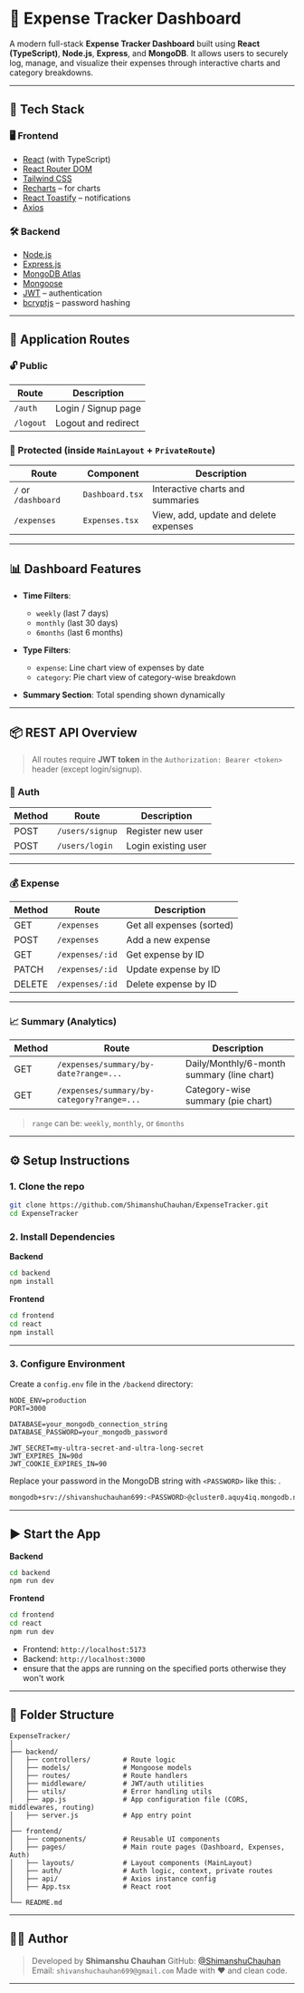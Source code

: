 # 💸 Expense Tracker Dashboard

A modern full-stack **Expense Tracker Dashboard** built using **React (TypeScript)**, **Node.js**, **Express**, and **MongoDB**. It allows users to securely log, manage, and visualize their expenses through interactive charts and category breakdowns.

---

## 🚀 Tech Stack

### 🖥 Frontend
- [React](https://reactjs.org/) (with TypeScript)
- [React Router DOM](https://reactrouter.com/)
- [Tailwind CSS](https://tailwindcss.com/)
- [Recharts](https://recharts.org/) – for charts
- [React Toastify](https://fkhadra.github.io/react-toastify/) – notifications
- [Axios](https://axios-http.com/)

### 🛠 Backend
- [Node.js](https://nodejs.org/)
- [Express.js](https://expressjs.com/)
- [MongoDB Atlas](https://www.mongodb.com/cloud/atlas)
- [Mongoose](https://mongoosejs.com/)
- [JWT](https://jwt.io/) – authentication
- [bcryptjs](https://www.npmjs.com/package/bcryptjs) – password hashing

---

## 🧭 Application Routes

### 🔓 Public
| Route       | Description        |
|-------------|--------------------|
| `/auth`     | Login / Signup page |
| `/logout`   | Logout and redirect |

### 🔐 Protected (inside `MainLayout` + `PrivateRoute`)
| Route              | Component       | Description                            |
|--------------------|------------------|----------------------------------------|
| `/` or `/dashboard`| `Dashboard.tsx` | Interactive charts and summaries       |
| `/expenses`        | `Expenses.tsx`   | View, add, update and delete expenses |

---

## 📊 Dashboard Features

- **Time Filters**:
  - `weekly` (last 7 days)
  - `monthly` (last 30 days)
  - `6months` (last 6 months)

- **Type Filters**:
  - `expense`: Line chart view of expenses by date
  - `category`: Pie chart view of category-wise breakdown

- **Summary Section**: Total spending shown dynamically

---

## 📦 REST API Overview

> All routes require **JWT token** in the `Authorization: Bearer <token>` header (except login/signup).

### 🔐 Auth

| Method | Route         | Description         |
|--------|---------------|---------------------|
| POST   | `/users/signup`| Register new user   |
| POST   | `/users/login` | Login existing user |

---

### 💰 Expense

| Method | Route                  | Description                  |
|--------|------------------------|------------------------------|
| GET    | `/expenses`            | Get all expenses (sorted)    |
| POST   | `/expenses`            | Add a new expense            |
| GET    | `/expenses/:id`        | Get expense by ID            |
| PATCH  | `/expenses/:id`        | Update expense by ID         |
| DELETE | `/expenses/:id`        | Delete expense by ID         |

---

### 📈 Summary (Analytics)

| Method | Route                                    | Description                                      |
|--------|-------------------------------------------|--------------------------------------------------|
| GET    | `/expenses/summary/by-date?range=...`     | Daily/Monthly/6-month summary (line chart)       |
| GET    | `/expenses/summary/by-category?range=...` | Category-wise summary (pie chart)                |

> `range` can be: `weekly`, `monthly`, or `6months`

---

## ⚙️ Setup Instructions

### 1. Clone the repo
```bash
git clone https://github.com/ShimanshuChauhan/ExpenseTracker.git
cd ExpenseTracker
````

### 2. Install Dependencies

**Backend**

```bash
cd backend
npm install
```

**Frontend**

```bash
cd frontend
cd react
npm install
```

---

### 3. Configure Environment

Create a `config.env` file in the `/backend` directory:

```env
NODE_ENV=production
PORT=3000

DATABASE=your_mongodb_connection_string
DATABASE_PASSWORD=your_mongodb_password

JWT_SECRET=my-ultra-secret-and-ultra-long-secret
JWT_EXPIRES_IN=90d
JWT_COOKIE_EXPIRES_IN=90
```

Replace your password in the MongoDB string with `<PASSWORD>` like this: .
```bash
mongodb+srv://shivanshuchauhan699:<PASSWORD>@cluster0.aquy4iq.mongodb.net/?retryWrites=true&w=majority&appName=Cluster0
```

---

## ▶️ Start the App

**Backend**

```bash
cd backend
npm run dev
```

**Frontend**

```bash
cd frontend
cd react
npm run dev
```

* Frontend: `http://localhost:5173`
* Backend: `http://localhost:3000`
* ensure that the apps are running on the specified ports otherwise they won't work

---

## 📁 Folder Structure

```
ExpenseTracker/
│
├── backend/
│   ├── controllers/        # Route logic
│   ├── models/             # Mongoose models
│   ├── routes/             # Route handlers
│   ├── middleware/         # JWT/auth utilities
│   ├── utils/              # Error handling utils
│   ├── app.js              # App configuration file (CORS, middlewares, routing)
│   ├── server.js           # App entry point
│
├── frontend/
│   ├── components/         # Reusable UI components
│   ├── pages/              # Main route pages (Dashboard, Expenses, Auth)
│   ├── layouts/            # Layout components (MainLayout)
│   ├── auth/               # Auth logic, context, private routes
│   ├── api/                # Axios instance config
│   ├── App.tsx             # React root
│
└── README.md
```

---

## 👨‍💻 Author

> Developed by **Shimanshu Chauhan**
> GitHub: [@ShimanshuChauhan](https://github.com/ShimanshuChauhan)
> Email: `shivanshuchauhan699@gmail.com`
> Made with ❤️ and clean code.

---
